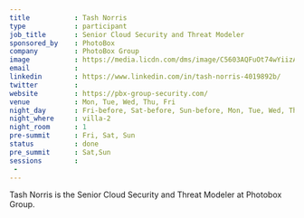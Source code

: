 ```yaml
---
title           : Tash Norris
type            : participant
job_title       : Senior Cloud Security and Threat Modeler
sponsored_by    : PhotoBox
company         : PhotoBox Group
image           : https://media.licdn.com/dms/image/C5603AQFuOt74wYiizA/profile-displayphoto-shrink_800_800/0?e=1554940800&v=beta&t=jZi2JcvWxwZP4c88nLTrcL6YD75UPIf77fBKTLxafY4
email           : 
linkedin        : https://www.linkedin.com/in/tash-norris-4019892b/
twitter         : 
website         : https://pbx-group-security.com/
venue           : Mon, Tue, Wed, Thu, Fri
night_day       : Fri-before, Sat-before, Sun-before, Mon, Tue, Wed, Thu
night_where     : villa-2
night_room      : 1
pre-summit      : Fri, Sat, Sun
status          : done
pre_summit      : Sat,Sun
sessions        :
 - 
---
```



Tash Norris is the Senior Cloud Security and Threat Modeler at Photobox Group.
